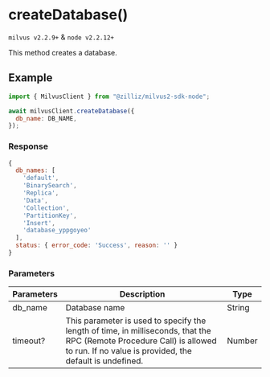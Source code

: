 # createDatabase()

`milvus v2.2.9+` & `node v2.2.12+`

This method creates a database.

## Example

```javascript
import { MilvusClient } from "@zilliz/milvus2-sdk-node";

await milvusClient.createDatabase({
  db_name: DB_NAME,
});
```

### Response

```javascript
{
  db_names: [
    'default',
    'BinarySearch',
    'Replica',
    'Data',
    'Collection',
    'PartitionKey',
    'Insert',
    'database_yppgoyeo'
  ],
  status: { error_code: 'Success', reason: '' }
}
```

### Parameters

| Parameters | Description                                                                                                                                                                       | Type   |
| ---------- | --------------------------------------------------------------------------------------------------------------------------------------------------------------------------------- | ------ |
| db_name    | Database name                                                                                                                                                                     | String |
| timeout?   | This parameter is used to specify the length of time, in milliseconds, that the RPC (Remote Procedure Call) is allowed to run. If no value is provided, the default is undefined. | Number |
